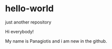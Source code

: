 # hello-world
just another repository

Hi everybody!

My name is Panagiotis and i am new in the github.
